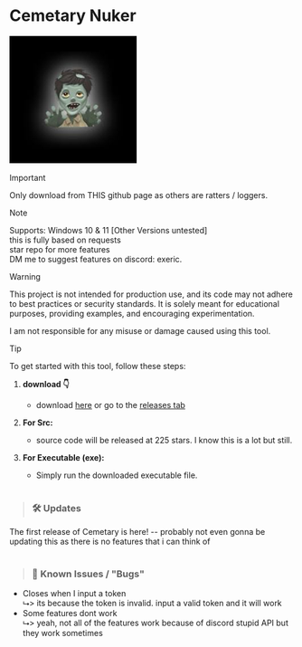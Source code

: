 # Cemetary Nuker

![IMAGE](https://github.com/knownsrc/cemetary/blob/main/cemetary.png)


> [!IMPORTANT]
> Only download from THIS github page as others are ratters / loggers.


> [!NOTE]
> Supports: Windows 10 & 11 [Other Versions untested]<br>
> this is fully based on requests<br>
> star repo for more features<br>
> DM me to suggest features on discord: exeric.<br>

> [!WARNING]
> 
> This project is not intended for production use, and its code may not adhere to best practices or security standards. It is solely meant for educational purposes, providing examples, and encouraging experimentation.<br>
>
> I am not responsible for any misuse or damage caused using this tool.

<!--
fix this lil thing i noticed
-->

> [!TIP]
> 
> To get started with this tool, follow these steps:
> 
> 1. **download 👇**
>    - download [here](https://github.com/knownsrc/cemetary/releases/download/release/cemetary.exe) or go to the [releases tab](https://github.com/knownsrc/cemetary/releases)
> 
> 2. **For Src:**
>    - source code will be released at 225 stars. I know this is a lot but still.
> 
> 3. **For Executable (exe):**
>    - Simply run the downloaded executable file.
> 

#
> ### 🛠️ Updates

The first release of Cemetary is here!
-- probably not even gonna be updating this as there is no features that i can think of


#
> ### 🚨 Known Issues / "Bugs"

* Closes when I input a token<br>
  ⮡> its because the token is invalid. input a valid token and it will work<br>
* Some features dont work<br>
  ⮡> yeah, not all of the features work because of discord stupid API but they work sometimes<br>
